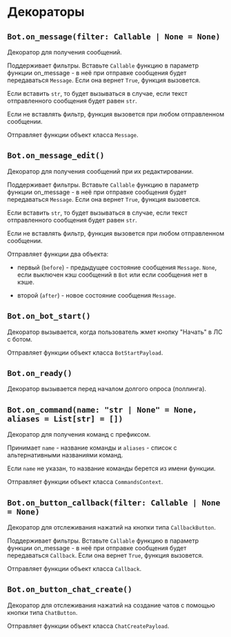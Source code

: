 # Декораторы

## `Bot.on_message(filter: Callable | None = None)`

Декоратор для получения сообщений.

Поддерживает фильтры. Вставьте `Callable` функцию в параметр функции on_message - в неё при отправке сообщения будет передаваться `Message`. Если она вернет `True`, функция вызовется.

Если вставить `str`, то будет вызываться в случае, если текст отправленного сообщения будет равен `str`.

Если не вставлять фильтр, функция вызовется при любом отправленном сообщении.

Отправляет функции объект класса `Message`.

## `Bot.on_message_edit()`

Декоратор для получения сообщений при их редактировании.

Поддерживает фильтры. Вставьте `Callable` функцию в параметр функции on_message - в неё при отправке сообщения будет передаваться `Message`. Если она вернет `True`, функция вызовется.

Если вставить `str`, то будет вызываться в случае, если текст отправленного сообщения будет равен `str`.

Если не вставлять фильтр, функция вызовется при любом отправленном сообщении.

Отправляет функции два объекта:

- первый (`before`) - предыдущее состояние сообщения `Message`. `None`, если выключен кэш сообщений в `Bot` или если сообщения нет в кэше.

- второй (`after`) - новое состояние сообщения `Message`.

## `Bot.on_bot_start()`

Декоратор вызывается, когда пользователь жмет кнопку "Начать" в ЛС с ботом.

Отправляет функции объект класса `BotStartPayload`.

## `Bot.on_ready()`

Декоратор вызывается перед началом долгого опроса (поллинга).

## `Bot.on_command(name: "str | None" = None, aliases = List[str] = [])`

Декоратор для получения команд с префиксом.

Принимает `name` - название команды и `aliases` - список с альтернативными названиями команд.

Если `name` не указан, то название команды берется из имени функции.

Отправляет функции объект класса `CommandsContext`.

## `Bot.on_button_callback(filter: Callable | None = None)`

Декоратор для отслеживания нажатий на кнопки типа `CallbackButton`.

Поддерживает фильтры. Вставьте `Callable` функцию в параметр функции on_message - в неё при отправке сообщения будет передаваться `Callback`. Если она вернет `True`, функция вызовется.

Отправляет функции объект класса `Callback`.

## `Bot.on_button_chat_create()`

Декоратор для отслеживания нажатий на создание чатов с помощью кнопки типа `ChatButton`.

Отправляет функции объект класса `ChatCreatePayload`.
